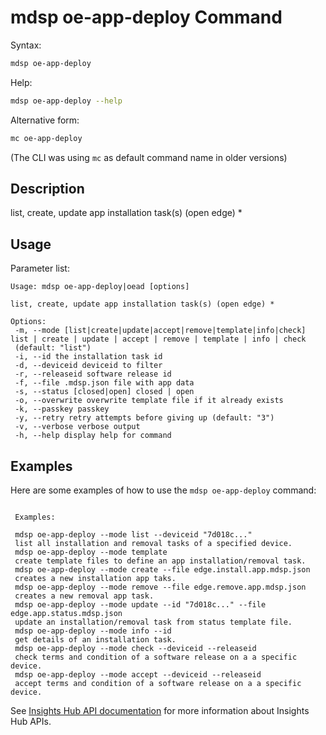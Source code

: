 # mdsp oe-app-deploy Command

Syntax:

```bash
mdsp oe-app-deploy
```

Help:

```bash
mdsp oe-app-deploy --help
```

Alternative form:

```bash
mc oe-app-deploy
```

(The CLI was using `mc` as default command name in older versions)

## Description

list, create, update app installation task(s) (open edge) *

## Usage

Parameter list:

```text
Usage: mdsp oe-app-deploy|oead [options]

list, create, update app installation task(s) (open edge) *

Options:
 -m, --mode [list|create|update|accept|remove|template|info|check] list | create | update | accept | remove | template | info | check
 (default: "list")
 -i, --id the installation task id
 -d, --deviceid deviceid to filter
 -r, --releaseid software release id
 -f, --file .mdsp.json file with app data
 -s, --status [closed|open] closed | open
 -o, --overwrite overwrite template file if it already exists
 -k, --passkey passkey
 -y, --retry retry attempts before giving up (default: "3")
 -v, --verbose verbose output
 -h, --help display help for command

```

## Examples

Here are some examples of how to use the `mdsp oe-app-deploy` command:

```text

 Examples:

 mdsp oe-app-deploy --mode list --deviceid "7d018c..." 
 list all installation and removal tasks of a specified device.
 mdsp oe-app-deploy --mode template 
 create template files to define an app installation/removal task.
 mdsp oe-app-deploy --mode create --file edge.install.app.mdsp.json 
 creates a new installation app taks.
 mdsp oe-app-deploy --mode remove --file edge.remove.app.mdsp.json 
 creates a new removal app task.
 mdsp oe-app-deploy --mode update --id "7d018c..." --file edge.app.status.mdsp.json 
 update an installation/removal task from status template file.
 mdsp oe-app-deploy --mode info --id 
 get details of an installation task.
 mdsp oe-app-deploy --mode check --deviceid --releaseid 
 check terms and condition of a software release on a a specific device.
 mdsp oe-app-deploy --mode accept --deviceid --releaseid 
 accept terms and condition of a software release on a a specific device.

```

See [Insights Hub API documentation](https://documentation.mindsphere.io/MindSphere/apis/index.html) for more information about Insights Hub APIs.
